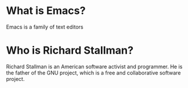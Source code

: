 # What is Emacs?

Emacs is a family of text editors 

# Who is Richard Stallman?

Richard Stallman is an American software activist and programmer. He is the father of the GNU project, which is a free and collaborative software project.
